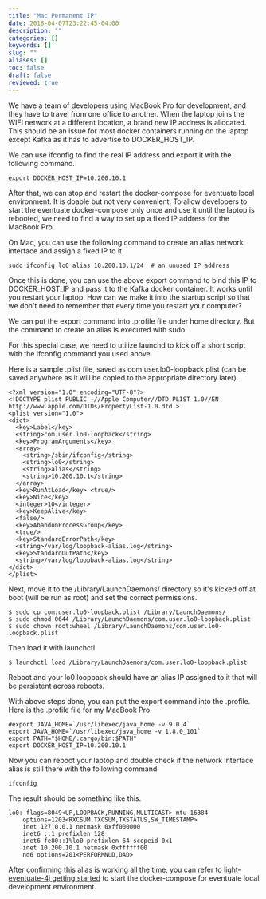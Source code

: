 ```yaml
---
title: "Mac Permanent IP"
date: 2018-04-07T23:22:45-04:00
description: ""
categories: []
keywords: []
slug: ""
aliases: []
toc: false
draft: false
reviewed: true
---
```


We have a team of developers using MacBook Pro for development, and they have to travel from one office to another. When the laptop joins the WIFI network at a different location, a brand new IP address is allocated. This should be an issue for most docker containers running on the laptop except Kafka as it has to advertise to DOCKER_HOST_IP. 

We can use ifconfig to find the real IP address and export it with the following command. 

```
export DOCKER_HOST_IP=10.200.10.1
```

After that, we can stop and restart the docker-compose for eventuate local environment. It is doable but not very convenient. To allow developers to start the eventuate docker-compose only once and use it until the laptop is rebooted, we need to find a way to set up a fixed IP address for the MacBook Pro. 

On Mac, you can use the following command to create an alias network interface and assign a fixed IP to it. 

```
sudo ifconfig lo0 alias 10.200.10.1/24  # an unused IP address
```

Once this is done, you can use the above export command to bind this IP to DOCKER_HOST_IP and pass it to the Kafka docker container. It works until you restart your laptop. How can we make it into the startup script so that we don't need to remember that every time you restart your computer?

We can put the export command into .profile file under home directory. But the command to create an alias is executed with sudo. 


For this special case, we need to utilize launchd to kick off a short script with the ifconfig command you used above.

Here is a sample .plist file, saved as com.user.lo0-loopback.plist (can be saved anywhere as it will be copied to the appropriate directory later).

```
<?xml version="1.0" encoding="UTF-8"?> 
<!DOCTYPE plist PUBLIC -//Apple Computer//DTD PLIST 1.0//EN http://www.apple.com/DTDs/PropertyList-1.0.dtd > 
<plist version="1.0"> 
<dict> 
  <key>Label</key> 
  <string>com.user.lo0-loopback</string> 
  <key>ProgramArguments</key> 
  <array> 
    <string>/sbin/ifconfig</string> 
    <string>lo0</string> 
    <string>alias</string> 
    <string>10.200.10.1</string> 
  </array> 
  <key>RunAtLoad</key> <true/> 
  <key>Nice</key> 
  <integer>10</integer> 
  <key>KeepAlive</key> 
  <false/> 
  <key>AbandonProcessGroup</key> 
  <true/> 
  <key>StandardErrorPath</key> 
  <string>/var/log/loopback-alias.log</string> 
  <key>StandardOutPath</key> 
  <string>/var/log/loopback-alias.log</string> 
</dict> 
</plist>
```

Next, move it to the /Library/LaunchDaemons/ directory so it's kicked off at boot (will be run as root) and set the correct permissions.

```
$ sudo cp com.user.lo0-loopback.plist /Library/LaunchDaemons/ 
$ sudo chmod 0644 /Library/LaunchDaemons/com.user.lo0-loopback.plist 
$ sudo chown root:wheel /Library/LaunchDaemons/com.user.lo0-loopback.plist
```

Then load it with launchctl

```
$ launchctl load /Library/LaunchDaemons/com.user.lo0-loopback.plist
```
Reboot and your lo0 loopback should have an alias IP assigned to it that will be persistent across reboots.


With above steps done, you can put the export command into the .profile. Here is the .profile file for my MacBook Pro. 

```
#export JAVA_HOME=`/usr/libexec/java_home -v 9.0.4`
export JAVA_HOME=`/usr/libexec/java_home -v 1.8.0_101`
export PATH="$HOME/.cargo/bin:$PATH"
export DOCKER_HOST_IP=10.200.10.1
```

Now you can reboot your laptop and double check if the network interface alias is still there with the following command

```
ifconfig
```

The result should be something like this. 

```
lo0: flags=8049<UP,LOOPBACK,RUNNING,MULTICAST> mtu 16384
    options=1203<RXCSUM,TXCSUM,TXSTATUS,SW_TIMESTAMP>
    inet 127.0.0.1 netmask 0xff000000 
    inet6 ::1 prefixlen 128 
    inet6 fe80::1%lo0 prefixlen 64 scopeid 0x1 
    inet 10.200.10.1 netmask 0xffffff00 
    nd6 options=201<PERFORMNUD,DAD>
```

After confirming this alias is working all the time, you can refer to [light-eventuate-4j getting started] to start the docker-compose for eventuate local development environment. 

[light-eventuate-4j getting started]: /tutorial/eventuate/getting-started/

